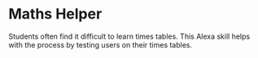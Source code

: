 # Maths Helper

Students often find it difficult to learn times tables. This Alexa skill helps with the process by testing users on their times tables.